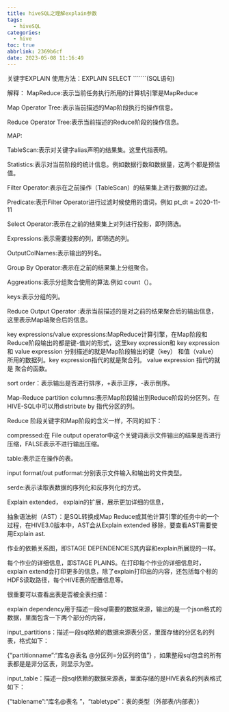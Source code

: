 ```yaml
---
title: hiveSQL之理解explain参数
tags:
  - hiveSQL
categories:
  - hive
toc: true
abbrlink: 2369b6cf
date: 2023-05-08 11:16:49
---
```


关键字EXPLAIN
使用方法：EXPLAIN SELECT ```````(SQL语句)

解释：
MapReduce:表示当前任务执行所用的计算机引擎是MapReduce

Map Operator Tree:表示当前描述的Map阶段执行的操作信息。

Reduce Operator Tree:表示当前描述的Reduce阶段的操作信息。

MAP:

TableScan:表示对关键字alias声明的结果集。这里代指表明。

Statistics:表示对当前阶段的统计信息。例如数据行数和数据量，这两个都是预估值。

Filter Operator:表示在之前操作（TableScan）的结果集上进行数据的过滤。

Predicate:表示Filter Operator进行过滤时候使用的谓词，例如 pt_dt = 2020-11-11

Select Operator:表示在之前的结果集上对列进行投影，即列筛选。

Expressions:表示需要投影的列，即筛选的列。

OutputColNames:表示输出的列名。

Group By Operator:表示在之前的结果集上分组聚合。

Aggreations:表示分组聚合使用的算法.例如 count（）。

keys:表示分组的列。

Reduce Output Operator :表示当前描述的是对之前的结果聚合后的输出信息，这里表示Map端聚合后的信息。

key expressions/value expressions:MapReduce计算引擎，在Map阶段和Reduce阶段输出的都是键-值对的形式，这里key expression和 key expression 和 value expression 分别描述的就是Map阶段输出的键（key） 和值（value）所用的数据列。key expression指代的就是聚合列。 value expression 指代的就是 聚合的函数。

sort order：表示输出是否进行排序，+表示正序，-表示倒序。

Map-Reduce partition columns:表示Map阶段输出到Reduce阶段的分区列。在HIVE-SQL中可以用distribute by 指代分区的列。

Reduce 阶段关键字和Map阶段的含义一样，不同的如下：

compressed:在 File output operator中这个关键词表示文件输出的结果是否进行压缩，FALSE表示不进行输出压缩。

table:表示正在操作的表。

input format/out putformat:分别表示文件输入和输出的文件类型。

serde:表示读取表数据的序列化和反序列化的方式。

Explain extended， explain的扩展，展示更加详细的信息，

抽象语法树（AST）：是SQL转换成Map Reduce或其他计算引擎的任务中的一个过程，在HIVE3.0版本中，AST会从Explain extended 移除，要查看AST需要使用Explain ast.

作业的依赖关系图，即STAGE DEPENDENCIES其内容和explain所展现的一样。

每个作业的详细信息，即STAGE PLAINS。在打印每个作业的详细信息时，explain extend会打印更多的信息，除了explain打印出的内容，还包括每个标的HDFS读取路径，每个HIVE表的配置信息等。

很重要可以查看出表是否被全表扫描：

explain dependency用于描述一段sql需要的数据来源，输出的是一个json格式的数据，里面包含一下两个部分的内容，

input_partitions：描述一段sql依赖的数据来源表分区，里面存储的分区名的列表，格式如下：

{“partitionname”:“库名@表名 @分区列=分区列的值”} ，如果整段sql包含的所有表都是是非分区表，则显示为空。

input_table：描述一段sql依赖的数据来源表，里面存储的是HIVE表名的列表格式如下：

{“tablename”:“库名@表名 ”，“tabletype”：表的类型（外部表/内部表）}

